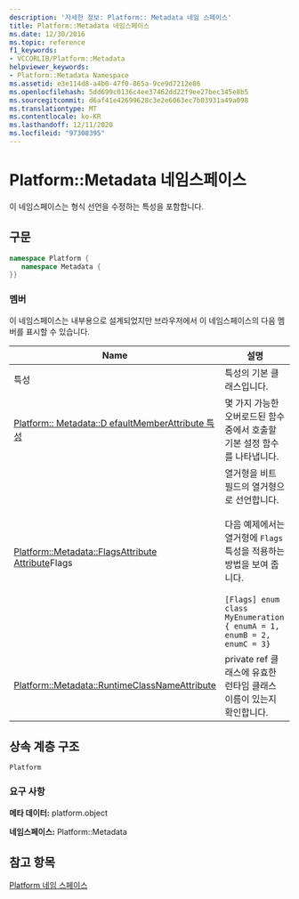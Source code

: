 ```yaml
---
description: '자세한 정보: Platform:: Metadata 네임 스페이스'
title: Platform::Metadata 네임스페이스
ms.date: 12/30/2016
ms.topic: reference
f1_keywords:
- VCCORLIB/Platform::Metadata
helpviewer_keywords:
- Platform::Metadata Namespace
ms.assetid: e3e114d8-a4b0-47f0-865a-9ce9d7212e86
ms.openlocfilehash: 5dd699c0136c4ee37462dd22f9ee27bec345e8b5
ms.sourcegitcommit: d6af41e42699628c3e2e6063ec7b03931a49a098
ms.translationtype: MT
ms.contentlocale: ko-KR
ms.lasthandoff: 12/11/2020
ms.locfileid: "97308395"
---
```

# <a name="platformmetadata-namespace"></a>Platform::Metadata 네임스페이스

이 네임스페이스는 형식 선언을 수정하는 특성을 포함합니다.

## <a name="syntax"></a>구문

```cpp
namespace Platform {
   namespace Metadata {
}}
```

### <a name="members"></a>멤버

이 네임스페이스는 내부용으로 설계되었지만 브라우저에서 이 네임스페이스의 다음 멤버를 표시할 수 있습니다.

|Name|설명|
|----------|------------|
|특성|특성의 기본 클래스입니다.|
|[Platform:: Metadata::D efaultMemberAttribute 특성](../cppcx/platform-metadata-defaultmemberattribute-attribute.md)|몇 가지 가능한 오버로드된 함수 중에서 호출할 기본 설정 함수를 나타냅니다.|
|[Platform::Metadata::FlagsAttribute Attribute](../cppcx/platform-metadata-flagsattribute-attribute.md)Flags|열거형을 비트 필드의 열거형으로 선언합니다.<br /><br /> 다음 예제에서는 열거형에 `Flags` 특성을 적용하는 방법을 보여 줍니다.<br /><br /> `[Flags] enum class MyEnumeration { enumA = 1, enumB = 2, enumC = 3}`|
|[Platform::Metadata::RuntimeClassNameAttribute](../cppcx/platform-metadata-runtimeclassname.md)|private ref 클래스에 유효한 런타임 클래스 이름이 있는지 확인합니다.|

## <a name="inheritance-hierarchy"></a>상속 계층 구조

`Platform`

### <a name="requirements"></a>요구 사항

**메타 데이터:** platform.object

**네임스페이스:** Platform::Metadata

## <a name="see-also"></a>참고 항목

[Platform 네임 스페이스](platform-namespace-c-cx.md)
